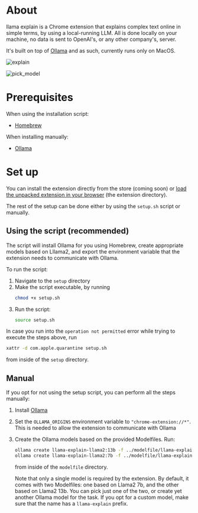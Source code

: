 # About
llama explain is a Chrome extension that explains complex text online in simple terms, by using a local-running LLM. All is done locally on your machine, no data is sent to OpenAI's, or any other company's, server.

It's built on top of [Ollama](https://github.com/jmorganca/ollama) and as such, currently runs only on MacOS.

![explain](https://github.com/welniak/llama-explain/assets/13221950/d66b6a19-5de7-40ed-a9f6-79e22b07903d)

![pick_model](https://github.com/welniak/llama-explain/assets/13221950/e2a0776e-faac-44dc-a646-e146662d26f9)

# Prerequisites
When using the installation script:
- [Homebrew](https://brew.sh/)

When installing manually:
- [Ollama](https://github.com/jmorganca/ollama)

# Set up
You can install the extension directly from the store (coming soon) or [load the unpacked extension in your browser](https://developer.chrome.com/docs/extensions/mv3/getstarted/development-basics/#load-unpacked) (the extension directory).

The rest of the setup can be done either by using the `setup.sh` script or manually.

## Using the script (recommended)
The script will install Ollama for you using Homebrew, create appropriate models based on Lllama2, and export the environment variable that the extension needs to communicate with Ollama. 

To run the script:
1. Navigate to the `setup` directory
2. Make the script executable, by running
   ```bash
   chmod +x setup.sh
   ```
3. Run the script:
   ```bash
   source setup.sh
   ```

In case you run into the `operation not permitted` error while trying to execute the steps above, run

```bash
xattr -d com.apple.quarantine setup.sh
```

from inside of the `setup` directory.

## Manual
If you opt for not using the setup script, you can perform all the steps manually:
1. Install [Ollama](https://github.com/jmorganca/ollama)
2. Set the `OLLAMA_ORIGINS` environment variable to `"chrome-extension://*"`. This is needed to allow the extension to communicate with Ollama
3. Create the Ollama models based on the provided Modelfiles. Run:
   ```bash
   ollama create llama-explain-llama2:13b -f ../modelfile/llama-explain-llama2-13b-modelfile
   ollama create llama-explain-llama2:7b -f ../modelfile/llama-explain-llama2-7b-modelfile
   ```

   from inside of the `modelfile` directory.

   Note that only a single model is required by the extension. By default, it comes with two Modelfiles: one based on Llama2 7b, and the other based on Llama2 13b. You can pick just one of the two, or create yet another Ollama model for the task. If you opt for a custom model, make sure that the name has a `llama-explain` prefix.
